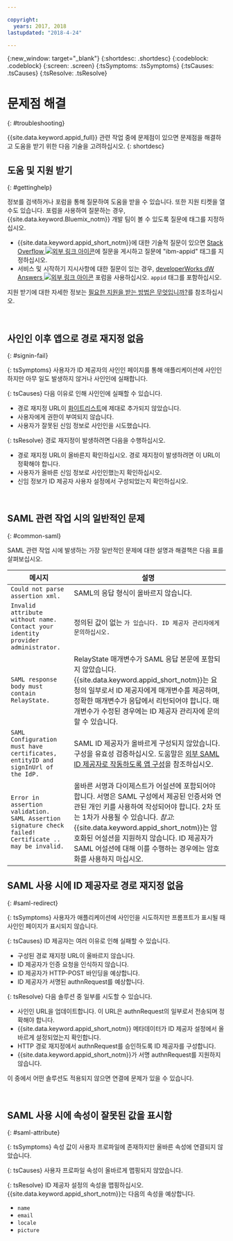 ```yaml
---

copyright:
  years: 2017, 2018
lastupdated: "2018-4-24"

---
```


{:new_window: target="_blank"}
{:shortdesc: .shortdesc}
{:codeblock: .codeblock}
{:screen: .screen}
{:tsSymptoms: .tsSymptoms}
{:tsCauses: .tsCauses}
{:tsResolve: .tsResolve}

# 문제점 해결
{: #troubleshooting}

{{site.data.keyword.appid_full}} 관련 작업 중에 문제점이 있으면 문제점을 해결하고 도움을 받기 위한 다음 기술을 고려하십시오.
{: shortdesc}


## 도움 및 지원 받기
{: #gettinghelp}

정보를 검색하거나 포럼을 통해 질문하여 도움을 받을 수 있습니다. 또한 지원 티켓을 열 수도 있습니다. 포럼을 사용하여 질문하는 경우, {{site.data.keyword.Bluemix_notm}} 개발 팀이 볼 수 있도록 질문에 태그를 지정하십시오.
  * {{site.data.keyword.appid_short_notm}}에 대한 기술적 질문이 있으면 <a href="http://stackoverflow.com/search?q=ibm+" target="_blank">Stack Overflow <img src="../../icons/launch-glyph.svg" alt="외부 링크 아이콘"></a>에 질문을 게시하고 질문에 "ibm-appid" 태그를 지정하십시오.
  * 서비스 및 시작하기 지시사항에 대한 질문이 있는 경우, <a href="https://developer.ibm.com/answers/search.html?f=&type=question&redirect=search%2Fsearch&sort=relevance&q=appid%20[bluemix]" target="_blank"> developerWorks dW Answers <img src="../../icons/launch-glyph.svg" alt="외부 링크 아이콘"></a> 포럼을 사용하십시오. `appid` 태그를 포함하십시오. 

지원 받기에 대한 자세한 정보는 [필요한 지원을 받는 방법은 무엇입니까?](/docs/get-support/howtogetsupport.html#getting-customer-support)를 참조하십시오. 

</br>

## 사인인 이후 앱으로 경로 재지정 없음
{: #signin-fail}

{: tsSymptoms}
사용자가 ID 제공자의 사인인 페이지를 통해 애플리케이션에 사인인하지만 아무 일도 발생하지 않거나 사인인에 실패합니다. 

{: tsCauses}
다음 이유로 인해 사인인에 실패할 수 있습니다. 

* 경로 재지정 URL이 [화이트리스트](identity-providers.html#redirect)에 제대로 추가되지 않았습니다. 
* 사용자에게 권한이 부여되지 않습니다. 
* 사용자가 잘못된 신임 정보로 사인인을 시도했습니다. 

{: tsResolve}
경로 재지정이 발생하려면 다음을 수행하십시오. 

* 경로 재지정 URL이 올바른지 확인하십시오. 경로 재지정이 발생하려면 이 URL이 정확해야 합니다. 
* 사용자가 올바른 신임 정보로 사인인했는지 확인하십시오. 
* 신임 정보가 ID 제공자 사용자 설정에서 구성되었는지 확인하십시오. 

</br>

## SAML 관련 작업 시의 일반적인 문제
{: #common-saml}

SAML 관련 작업 시에 발생하는 가장 일반적인 문제에 대한 설명과 해결책은 다음 표를 살펴보십시오. 

<table summary="표의 모든 행은 왼쪽에서 오른쪽으로 읽어야 합니다. 클러스터 단계는 1열에 있으며 설명은 2열에 있습니다. ">
  <thead>
    <th>메시지</th>
    <th>설명</th>
  </thead>
  <tbody>
    <tr>
      <td><code>Could not parse assertion xml.</code></td>
      <td>SAML의 응답 형식이 올바르지 않습니다. </td>
    </tr>
    <tr>
      <td><code>Invalid attribute without name. Contact your identity provider administrator.</code></td>
      <td>정의된 값이 없는 <code><saml:Attribute>가 있습니다. ID 제공자 관리자에게 문의하십시오. </code></td>
    </tr>
    <tr>
      <td><code>SAML response body must contain RelayState.</code></td>
      <td>RelayState 매개변수가 SAML 응답 본문에 포함되지 않았습니다. {{site.data.keyword.appid_short_notm}}는 요청의 일부로서 ID 제공자에게 매개변수를 제공하며, 정확한 매개변수가 응답에서 리턴되어야 합니다. 매개변수가 수정된 경우에는 ID 제공자 관리자에 문의할 수 있습니다. </td>
    </tr>
    <tr>
      <td><code>SAML Configuration must have certificates, entityID and signInUrl of the IdP.</code></td>
      <td>SAML ID 제공자가 올바르게 구성되지 않았습니다. 구성을 유효성 검증하십시오. 도움말은 <a href="enterprise.html#configuring-saml" target="_blank">외부 SAML ID 제공자로 작동하도록 앱 구성</a>을 참조하십시오. </td>
    </tr>
    <tr>
      <td><code>Error in assertion validation. SAML Assertion signature check failed! Certificate .. may be invalid.</code></td>
      <td>올바른 서명과 다이제스트가 어설션에 포함되어야 합니다. 서명은 SAML 구성에서 제공된 인증서와 연관된 개인 키를 사용하여 작성되어야 합니다. 2차 또는 1차가 사용될 수 있습니다. <em>참고</em>: {{site.data.keyword.appid_short_notm}}는 암호화된 어설션을 지원하지 않습니다. ID 제공자가 SAML 어설션에 대해 이를 수행하는 경우에는 암호화를 사용하지 마십시오. </td>
    </tr>
  </tbody>
</table>


## SAML 사용 시에 ID 제공자로 경로 재지정 없음
{: #saml-redirect}

{: tsSymptoms}
사용자가 애플리케이션에 사인인을 시도하지만 프롬프트가 표시될 때 사인인 페이지가 표시되지 않습니다. 

{: tsCauses}
ID 제공자는 여러 이유로 인해 실패할 수 있습니다. 

* 구성된 경로 재지정 URL이 올바르지 않습니다. 
* ID 제공자가 인증 요청을 인식하지 않습니다. 
* ID 제공자가 HTTP-POST 바인딩을 예상합니다. 
* ID 제공자가 서명된 authnRequest를 예상합니다. 

{: tsResolve}
다음 솔루션 중 일부를 시도할 수 있습니다. 

* 사인인 URL을 업데이트합니다. 이 URL은 authnRequest의 일부로서 전송되며 정확해야 합니다. 
* {{site.data.keyword.appid_short_notm}} 메타데이터가 ID 제공자 설정에서 올바르게 설정되었는지 확인합니다. 
* HTTP 경로 재지정에서 authnRequest를 승인하도록 ID 제공자를 구성합니다. 
* {{site.data.keyword.appid_short_notm}}가 서명 authnRequest를 지원하지 않습니다. 

이 중에서 어떤 솔루션도 적용되지 않으면 연결에 문제가 있을 수 있습니다. 

</br>

## SAML 사용 시에 속성이 잘못된 값을 표시함
{: #saml-attribute}

{: tsSymptoms}
속성 값이 사용자 프로파일에 존재하지만 올바른 속성에 연결되지 않았습니다. 

{: tsCauses}
사용자 프로파일 속성이 올바르게 맵핑되지 않았습니다. 

{: tsResolve}
ID 제공자 설정의 속성을 맵핑하십시오. {{site.data.keyword.appid_short_notm}}는 다음의 속성을 예상합니다. 
* `name`
* `email`
* `locale`
* `picture`
